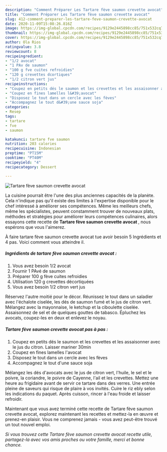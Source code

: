 ```yaml
---
description: "Comment Préparer Les Tartare fève saumon crevette avocat"
title: "Comment Préparer Les Tartare fève saumon crevette avocat"
slug: 412-comment-preparer-les-tartare-feve-saumon-crevette-avocat
date: 2020-11-09T15:08:26.816Z
image: https://img-global.cpcdn.com/recipes/9129e2445898cc85/751x532cq70/tartare-feve-saumon-crevette-avocat-photo-principale-de-la-recette.jpg
thumbnail: https://img-global.cpcdn.com/recipes/9129e2445898cc85/751x532cq70/tartare-feve-saumon-crevette-avocat-photo-principale-de-la-recette.jpg
cover: https://img-global.cpcdn.com/recipes/9129e2445898cc85/751x532cq70/tartare-feve-saumon-crevette-avocat-photo-principale-de-la-recette.jpg
author: Ola Rios
ratingvalue: 3.8
reviewcount: 8
recipeingredient:
- "1/2 avocat"
- "1 PAv de saumon"
- "100 g fve cuites refroidies"
- "120 g crevettes dcortiques"
- "1/2 citron vert jus"
recipeinstructions:
- "Coupez en petits dés le saumon et les crevettes et les assaisonner avec le jus du citron. Laisser mariner 30min"
- "Coupez en fines lamelles l&#39;avocat"
- "Disposez le tout dans un cercle avec les fèves"
- "Accompagnez le tout d&#39;une sauce soja"
categories:
- Resep
tags:
- tartare
- fve
- saumon

katakunci: tartare fve saumon 
nutrition: 203 calories
recipecuisine: Indonesian
preptime: "PT15M"
cooktime: "PT40M"
recipeyield: "4"
recipecategory: Dessert

---
```



![Tartare fève saumon crevette avocat](https://img-global.cpcdn.com/recipes/9129e2445898cc85/751x532cq70/tartare-feve-saumon-crevette-avocat-photo-principale-de-la-recette.jpg)

La cuisine pourrait être l'une des plus anciennes capacités de la planète. Cela n'indique pas qu'il existe des limites à l'expertise disponible pour le chef intéressé à améliorer ses compétences. Même les meilleurs chefs, même les spécialistes, peuvent constamment trouver de nouveaux plats, méthodes et stratégies pour améliorer leurs compétences culinaires, alors essayons cette recette de <strong> Tartare fève saumon crevette avocat </strong>, nous espérons que vous l'aimerez.

<!--inarticleads1-->

À faire tartare fève saumon crevette avocat tue avoir besoin 5 Ingrédients et 4 pas. Voici comment vous atteindre il.

##### Ingrédients de tartare fève saumon crevette avocat :

1. Vous avez besoin 1/2 avocat
1. Fournir 1 PAvé de saumon
1. Préparer 100 g fève cuites refroidies
1. Utilisation 120 g crevettes décortiquées
1. Vous avez besoin 1/2 citron vert jus


Réservez l&#39;autre moitié pour le décor. Réunissez le tout dans un saladier avec l&#39;échalote ciselée, les dés de saumon fumé et le jus de citron vert. Mélangez avec la mayonnaise, le ketchup et la ciboulette ciselée. Assaisonnez de sel et de quelques gouttes de tabasco. Épluchez les avocats, coupez-les en deux et enlevez le noyau. 

<!--inarticleads2-->

##### Tartare fève saumon crevette avocat pas à pas :

1. Coupez en petits dés le saumon et les crevettes et les assaisonner avec le jus du citron. Laisser mariner 30min
1. Coupez en fines lamelles l&#39;avocat
1. Disposez le tout dans un cercle avec les fèves
1. Accompagnez le tout d&#39;une sauce soja


Mélangez les dés d&#39;avocats avec le jus de citron vert, l&#39;huile, le sel et le poivre, la coriandre, le poivre de Cayenne, l&#39;ail et les crevettes. Mettez une heure au frigidaire avant de servir ce tartare dans des verres. Une entrée pleine de saveurs qui risque de plaire à vos invités. Cuire le riz ebly selon les indications du paquet. Après cuisson, rincer à l&#39;eau froide et laisser refroidir. 

<!--inarticleads1-->

<p>
Maintenant que vous avez terminé cette recette de Tartare fève saumon crevette avocat, explorez maintenant les recettes et mettez-la en œuvre et prenez-en plaisir. Vous ne comprenez jamais - vous avez peut-être trouvé un tout nouvel emploi.
</p>

<p>
<i>Si vous trouvez cette Tartare fève saumon crevette avocat recette utile, partagez-la avec vos amis proches ou votre famille, merci et bonne chance.</i>
</p>
